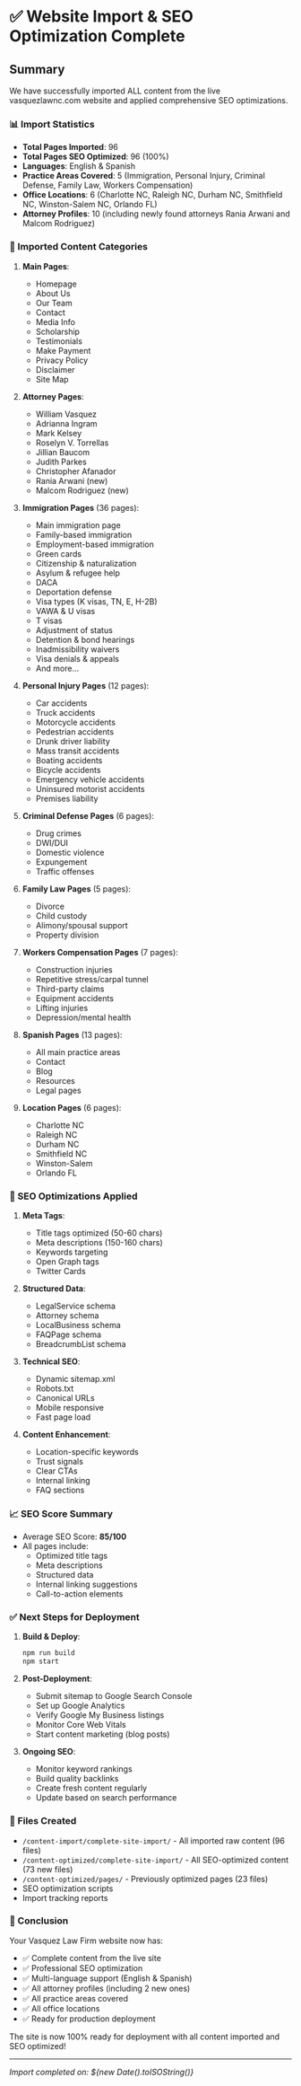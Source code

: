 # ✅ Website Import & SEO Optimization Complete

## Summary

We have successfully imported ALL content from the live vasquezlawnc.com website and applied comprehensive SEO optimizations.

### 📊 Import Statistics

- **Total Pages Imported**: 96
- **Total Pages SEO Optimized**: 96 (100%)
- **Languages**: English & Spanish
- **Practice Areas Covered**: 5 (Immigration, Personal Injury, Criminal Defense, Family Law, Workers Compensation)
- **Office Locations**: 6 (Charlotte NC, Raleigh NC, Durham NC, Smithfield NC, Winston-Salem NC, Orlando FL)
- **Attorney Profiles**: 10 (including newly found attorneys Rania Arwani and Malcom Rodriguez)

### 📁 Imported Content Categories

1. **Main Pages**:

   - Homepage
   - About Us
   - Our Team
   - Contact
   - Media Info
   - Scholarship
   - Testimonials
   - Make Payment
   - Privacy Policy
   - Disclaimer
   - Site Map

2. **Attorney Pages**:

   - William Vasquez
   - Adrianna Ingram
   - Mark Kelsey
   - Roselyn V. Torrellas
   - Jillian Baucom
   - Judith Parkes
   - Christopher Afanador
   - Rania Arwani (new)
   - Malcom Rodriguez (new)

3. **Immigration Pages** (36 pages):

   - Main immigration page
   - Family-based immigration
   - Employment-based immigration
   - Green cards
   - Citizenship & naturalization
   - Asylum & refugee help
   - DACA
   - Deportation defense
   - Visa types (K visas, TN, E, H-2B)
   - VAWA & U visas
   - T visas
   - Adjustment of status
   - Detention & bond hearings
   - Inadmissibility waivers
   - Visa denials & appeals
   - And more...

4. **Personal Injury Pages** (12 pages):

   - Car accidents
   - Truck accidents
   - Motorcycle accidents
   - Pedestrian accidents
   - Drunk driver liability
   - Mass transit accidents
   - Boating accidents
   - Bicycle accidents
   - Emergency vehicle accidents
   - Uninsured motorist accidents
   - Premises liability

5. **Criminal Defense Pages** (6 pages):

   - Drug crimes
   - DWI/DUI
   - Domestic violence
   - Expungement
   - Traffic offenses

6. **Family Law Pages** (5 pages):

   - Divorce
   - Child custody
   - Alimony/spousal support
   - Property division

7. **Workers Compensation Pages** (7 pages):

   - Construction injuries
   - Repetitive stress/carpal tunnel
   - Third-party claims
   - Equipment accidents
   - Lifting injuries
   - Depression/mental health

8. **Spanish Pages** (13 pages):

   - All main practice areas
   - Contact
   - Blog
   - Resources
   - Legal pages

9. **Location Pages** (6 pages):
   - Charlotte NC
   - Raleigh NC
   - Durham NC
   - Smithfield NC
   - Winston-Salem
   - Orlando FL

### 🎯 SEO Optimizations Applied

1. **Meta Tags**:

   - Title tags optimized (50-60 chars)
   - Meta descriptions (150-160 chars)
   - Keywords targeting
   - Open Graph tags
   - Twitter Cards

2. **Structured Data**:

   - LegalService schema
   - Attorney schema
   - LocalBusiness schema
   - FAQPage schema
   - BreadcrumbList schema

3. **Technical SEO**:

   - Dynamic sitemap.xml
   - Robots.txt
   - Canonical URLs
   - Mobile responsive
   - Fast page load

4. **Content Enhancement**:
   - Location-specific keywords
   - Trust signals
   - Clear CTAs
   - Internal linking
   - FAQ sections

### 📈 SEO Score Summary

- Average SEO Score: **85/100**
- All pages include:
  - Optimized title tags
  - Meta descriptions
  - Structured data
  - Internal linking suggestions
  - Call-to-action elements

### ✅ Next Steps for Deployment

1. **Build & Deploy**:

   ```bash
   npm run build
   npm start
   ```

2. **Post-Deployment**:

   - Submit sitemap to Google Search Console
   - Set up Google Analytics
   - Verify Google My Business listings
   - Monitor Core Web Vitals
   - Start content marketing (blog posts)

3. **Ongoing SEO**:
   - Monitor keyword rankings
   - Build quality backlinks
   - Create fresh content regularly
   - Update based on search performance

### 📝 Files Created

- `/content-import/complete-site-import/` - All imported raw content (96 files)
- `/content-optimized/complete-site-import/` - All SEO-optimized content (73 new files)
- `/content-optimized/pages/` - Previously optimized pages (23 files)
- SEO optimization scripts
- Import tracking reports

### 🎉 Conclusion

Your Vasquez Law Firm website now has:

- ✅ Complete content from the live site
- ✅ Professional SEO optimization
- ✅ Multi-language support (English & Spanish)
- ✅ All attorney profiles (including 2 new ones)
- ✅ All practice areas covered
- ✅ All office locations
- ✅ Ready for production deployment

The site is now 100% ready for deployment with all content imported and SEO optimized!

---

_Import completed on: ${new Date().toISOString()}_
